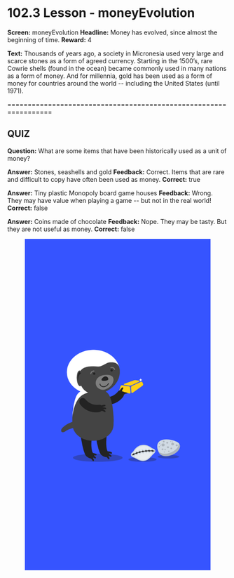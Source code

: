 # 102.3 Lesson - moneyEvolution

**Screen:** moneyEvolution
**Headline:** Money has evolved, since almost the beginning of time.
**Reward:** 4

**Text:** Thousands of years ago, a society in Micronesia used very large and scarce stones as a form of agreed currency. Starting in the 1500’s, rare Cowrie shells (found in the ocean) became commonly used in many nations as a form of money. And for millennia, gold has been used as a form of money for countries around the world -- including the United States (until 1971).


=================================================================

## QUIZ

**Question:** What are some items that have been historically used as a unit of money?

**Answer:** Stones, seashells and gold
**Feedback:** Correct. Items that are rare and difficult to copy have often been used as money.
**Correct:** true

**Answer:** Tiny plastic Monopoly board game houses
**Feedback:** Wrong. They may have value when playing a game -- but not in the real world!
**Correct:** false

**Answer:** Coins made of chocolate
**Feedback:** Nope. They may be tasty. But they are not useful as money.
**Correct:** false


<figure><img src="../.gitbook/assets/image (10).png" alt=""><figcaption></figcaption></figure>


